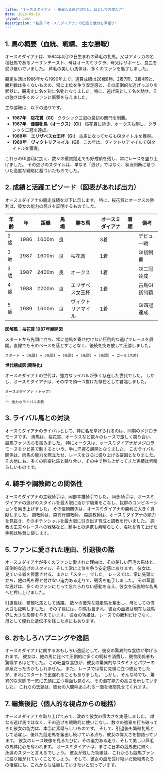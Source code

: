 ```yaml
---
title: "オースミダイアナ - 華麗なる逃げ切りと、母としての偉大さ"
date: 2025-09-16
layout: post
description: "名馬『オースミダイアナ』の伝説と魅力を深堀り"
---
```


## 1. 馬の概要（血統、戦績、主な勝鞍）

オースミダイアナは、1984年4月22日生まれの芦毛の牝馬。父はアメリカの名種牡馬であるノーザンテースト、母はオースミサクラ、母父はリボーと、良血を受け継いでいました。  芦毛の美しい馬体は、多くのファンを魅了しました。

競走生活は1986年から1990年まで。通算成績は26戦8勝、2着7回、3着4回と、勝利数は多くないものの、常に上位を争う安定感と、その圧倒的な逃げっぷりを武器に、競馬史に名を刻む名牝となりました。特に、逃げ馬として名を馳せ、その強さは多くのファンに衝撃を与えました。

主な勝鞍は、以下の通りです。

* **1987年　桜花賞（GI）**  クラシック三冠の最初の関門を制覇。
* **1987年　優駿牝馬（オークス）（GI）**  桜花賞に続き、オークスも制し、クラシック二冠を達成。
* **1988年　エリザベス女王杯（GI）**  古馬になってからもGIタイトルを獲得。
* **1989年　ヴィクトリアマイル（GI）**  この年は、ヴィクトリアマイルでGIタイトルを獲得。

これらのGI勝利に加え、数々の重賞競走でも好成績を残し、常にレースを盛り上げました。  その逃げのスタイルは、単なる「逃げ」ではなく、状況判断に基づいた高度な戦略に基づいたものでした。


## 2. 成績と活躍エピソード（図表があれば出力）

オースミダイアナの競走成績を以下に示します。  特に、桜花賞とオークスの勝利は、彼女の能力の高さを証明するものでした。

| 年齢 | 年 | 距離 | 馬場 | 勝ち馬 | オースミダイアナ | 着順 | 備考 |
|---|---|---|---|---|---|---|---|
| 2歳 | 1986 | 1600m | 良 |  | 3着 |  |デビュー戦 |
| 3歳 | 1987 | 1600m | 良 | 桜花賞 | 1着 |  |GI初制覇 |
| 3歳 | 1987 | 2400m | 良 | オークス | 1着 |  |GI二冠達成 |
| 4歳 | 1988 | 2200m | 良 | エリザベス女王杯 | 1着 |  |古馬GI初制覇 |
| 5歳 | 1989 | 1600m | 良 | ヴィクトリアマイル | 1着 |  |GI四冠達成 |


**図解風：桜花賞 1987年展開図**

スタートから先頭に立ち、常に他馬を寄せ付けない圧倒的な逃げでレースを展開。直線でもそのペースを落とすことなく、後続を突き放して圧勝しました。

```
スタート → (先頭) → (先頭) → (先頭) → (先頭) → (先頭) → ゴール(大差)
```

**世代構成図(簡略化)**

オースミダイアナの世代は、強力なライバルが多く存在した世代でした。  しかし、オースミダイアナは、その中で頭一つ抜けた存在として君臨しました。

```
オースミダイアナ (トップ)
｜
└─ 強力なライバル多数
```


## 3. ライバル馬との対決

オースミダイアナのライバルとして、特に名を挙げられるのは、同期のメジロラモーヌです。  両馬は、桜花賞、オークスなど数々のレースで激しく競り合い、競馬ファンの心を掴みました。  特にオークスは、オースミダイアナがメジロラモーヌをクビ差で制するという、手に汗握る展開となりました。  このライバル関係は、両馬の能力を際立たせ、レースをさらに盛り上げる要因となりました。  その他にも、多くの強豪牝馬と競り合い、その中で勝ち上がってきた実績は素晴らしいものです。


## 4. 騎手や調教師との関係性

オースミダイアナの主戦騎手は、岡部幸雄騎手でした。  岡部騎手は、オースミダイアナの逃げのスタイルを最大限に活かす騎乗をこなし、抜群のコンビネーションを築き上げました。  その信頼関係は、オースミダイアナの勝利に大きく貢献しました。  調教師は、森秀行調教師。  森調教師は、オースミダイアナの能力を見抜き、そのポテンシャルを最大限に引き出す育成と調教を行いました。  調教の工夫やレースへの戦略など、騎手との連携も素晴らしく、名牝を育て上げた手腕は称賛に値します。


## 5. ファンに愛された理由、引退後の話

オースミダイアナが多くのファンに愛された理由は、その美しい芦毛の馬体と、圧倒的な逃げのスタイル、そして常に上位を争う安定感にあります。  彼女は、見ている者を興奮させる、まさに「スター」でした。  レースでは、常に先頭に立ち、他の馬を寄せ付けない迫力ある走りで、観客を魅了しました。  その華麗な逃げは、多くのファンにとって忘れられない感動を与え、彼女を伝説的な名馬へと押し上げました。

引退後は、繁殖牝馬として活躍。  数々の優秀な競走馬を輩出し、母としての偉大さも証明しました。  その子孫には、GI馬も含まれ、彼女の血統は現在も競馬界に大きな影響を与えています。  彼女の功績は、レースでの勝利だけでなく、母として優れた遺伝子を残した点にもあります。


## 6. おもしろハプニングや逸話

オースミダイアナに関するおもしろい逸話として、彼女の驚異的な食欲が挙げられます。  彼女は、他の馬に比べて圧倒的に多くの飼料を消費し、厩舎関係者も驚嘆するほどでした。  この旺盛な食欲が、彼女の驚異的なスタミナとパワーの源泉だったのかもしれません。  また、レースでは常に先頭に立つ彼女でしたが、まれにスタートで出遅れることもありました。  しかし、そんな時でも、驚異的な末脚で一気に先頭に立つ場面も見られ、その潜在能力の高さを示していました。  これらの逸話は、彼女の人間味あふれる一面を垣間見せてくれます。


## 7. 編集後記（個人的な視点からの総括）

オースミダイアナを取り上げてみて、改めて彼女の偉大さを実感しました。  単なる逃げ馬ではなく、その逃げを戦略的に使いこなし、数々の強豪を打ち破ってきた彼女の能力は、本当に素晴らしいものです。  そして、引退後も繁殖牝馬として活躍し、優れた競走馬を輩出し続けている点も、彼女の偉大さを物語っています。  彼女のレース映像を見るたびに、その迫力ある走り、そして美しい芦毛の馬体に心を奪われます。  オースミダイアナは、まさに日本の競馬史に輝く、永遠のスターと言えるでしょう。  彼女が残した功績は、これからも競馬ファンに語り継がれていくことでしょう。  そして、彼女の血を受け継いだ後継馬たちの活躍にも、これからも注目していきたいと思っています。
